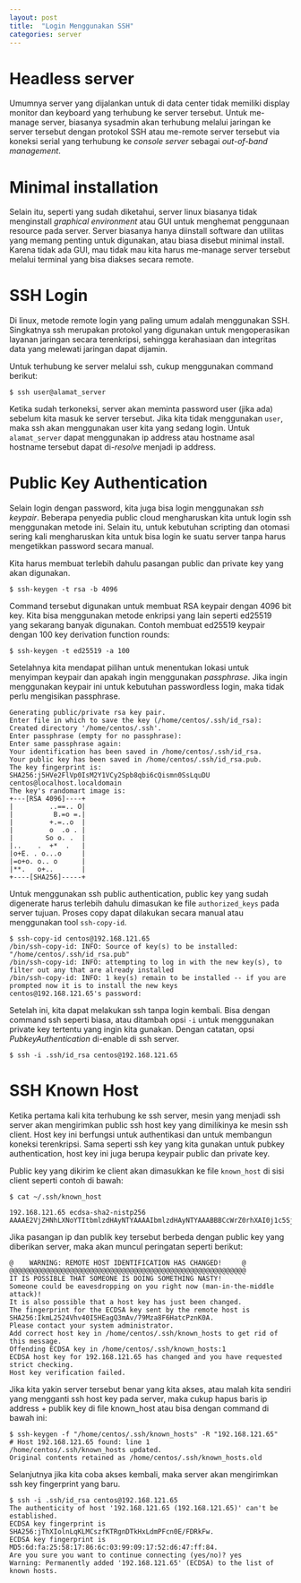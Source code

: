 ```yaml
---
layout: post
title:  "Login Menggunakan SSH"
categories: server
---
```


# Headless server
Umumnya server yang dijalankan untuk di data center tidak memiliki display monitor dan keyboard yang terhubung ke server tersebut. Untuk me-manage server, biasanya sysadmin akan terhubung melalui jaringan ke server tersebut dengan protokol SSH atau me-remote server tersebut via koneksi serial yang terhubung ke *console server* sebagai *out-of-band management*.

# Minimal installation
Selain itu, seperti yang sudah diketahui, server linux biasanya tidak menginstall *graphical environment* atau GUI untuk menghemat penggunaan resource pada server. Server biasanya hanya diinstall software dan utilitas yang memang penting untuk digunakan, atau biasa disebut minimal install. Karena tidak ada GUI, mau tidak mau kita harus me-manage server tersebut melalui terminal yang bisa diakses secara remote.

# SSH Login
Di linux, metode remote login yang paling umum adalah menggunakan SSH. Singkatnya ssh merupakan protokol yang digunakan untuk mengoperasikan layanan jaringan secara terenkripsi, sehingga kerahasiaan dan integritas data yang melewati jaringan dapat dijamin.

Untuk terhubung ke server melalui ssh, cukup menggunakan command berikut:

`$ ssh user@alamat_server`

Ketika sudah terkoneksi, server akan meminta password user (jika ada) sebelum kita masuk ke server tersebut. Jika kita tidak menggunakan `user`, maka ssh akan menggunakan user kita yang sedang login. Untuk `alamat_server` dapat menggunakan ip address atau hostname asal hostname tersebut dapat di-*resolve* menjadi ip address.

# Public Key Authentication
Selain login dengan password, kita juga bisa login menggunakan *ssh keypair*. Beberapa penyedia public cloud mengharuskan kita untuk login ssh menggunakan metode ini. Selain itu, untuk kebutuhan scripting dan otomasi sering kali mengharuskan kita untuk bisa login ke suatu server tanpa harus mengetikkan password secara manual.

Kita harus membuat terlebih dahulu pasangan public dan private key yang akan digunakan.

`$ ssh-keygen -t rsa -b 4096`

Command tersebut digunakan untuk membuat RSA keypair dengan 4096 bit key. Kita bisa menggunakan metode enkripsi yang lain seperti ed25519 yang sekarang banyak digunakan. Contoh membuat ed25519 keypair dengan 100 key derivation function rounds:

`$ ssh-keygen -t ed25519 -a 100`

Setelahnya kita mendapat pilihan untuk menentukan lokasi untuk menyimpan keypair dan apakah ingin menggunakan *passphrase*. Jika ingin menggunakan keypair ini untuk kebutuhan passwordless login, maka tidak perlu mengisikan passphrase.

```
Generating public/private rsa key pair.
Enter file in which to save the key (/home/centos/.ssh/id_rsa): 
Created directory '/home/centos/.ssh'.
Enter passphrase (empty for no passphrase): 
Enter same passphrase again: 
Your identification has been saved in /home/centos/.ssh/id_rsa.
Your public key has been saved in /home/centos/.ssh/id_rsa.pub.
The key fingerprint is:
SHA256:j5HVe2FlVp0IsM2Y1VCy2Spb8qbi6cQismn0SsLquDU centos@localhost.localdomain
The key's randomart image is:
+---[RSA 4096]----+
|         ..==.. O|
|          B.=o =.|
|         +.=..o  |
|         o  .o . |
|        So o. .  |
|..    .  +*  .   |
|o+E. . o...o     |
|=o+o. o.. o      |
|**.   o+..       |
+----[SHA256]-----+
```

Untuk menggunakan ssh public authentication, public key yang sudah digenerate harus terlebih dahulu dimasukan ke file `authorized_keys` pada server tujuan. Proses copy dapat dilakukan secara manual atau menggunakan tool `ssh-copy-id`.

```
$ ssh-copy-id centos@192.168.121.65
/bin/ssh-copy-id: INFO: Source of key(s) to be installed: "/home/centos/.ssh/id_rsa.pub"
/bin/ssh-copy-id: INFO: attempting to log in with the new key(s), to filter out any that are already installed
/bin/ssh-copy-id: INFO: 1 key(s) remain to be installed -- if you are prompted now it is to install the new keys
centos@192.168.121.65's password: 
```
Setelah ini, kita dapat melakukan ssh tanpa login kembali. Bisa dengan command ssh seperti biasa, atau ditambah opsi `-i` untuk menggunakan private key tertentu yang ingin kita gunakan. Dengan catatan, opsi *PubkeyAuthentication* di-enable di ssh server.

`$ ssh -i .ssh/id_rsa centos@192.168.121.65`

# SSH Known Host
Ketika pertama kali kita terhubung ke ssh server, mesin yang menjadi ssh server akan mengirimkan public ssh host key yang dimilikinya ke mesin ssh client. Host key ini berfungsi untuk authentikasi dan untuk membangun koneksi terenkripsi. Sama seperti ssh key yang kita gunakan untuk pubkey authentication, host key ini juga berupa keypair public dan private key. 

Public key yang dikirim ke client akan dimasukkan ke file `known_host` di sisi client seperti contoh di bawah:

`$ cat ~/.ssh/known_host`
```
192.168.121.65 ecdsa-sha2-nistp256 AAAAE2VjZHNhLXNoYTItbmlzdHAyNTYAAAAIbmlzdHAyNTYAAABBBCcWrZ0rhXAI0j1c5SjSlJA8KQFNzSP1nipqGuW4pvGbU2VC+tV1hakXR5zLeQ7h8/pBqinNxqrdYbQBgQwojxc=
```

Jika pasangan ip dan publik key tersebut berbeda dengan public key yang diberikan server, maka akan muncul peringatan seperti berikut:

```@@@@@@@@@@@@@@@@@@@@@@@@@@@@@@@@@@@@@@@@@@@@@@@@@@@@@@@@@@@
@    WARNING: REMOTE HOST IDENTIFICATION HAS CHANGED!     @
@@@@@@@@@@@@@@@@@@@@@@@@@@@@@@@@@@@@@@@@@@@@@@@@@@@@@@@@@@@
IT IS POSSIBLE THAT SOMEONE IS DOING SOMETHING NASTY!
Someone could be eavesdropping on you right now (man-in-the-middle attack)!
It is also possible that a host key has just been changed.
The fingerprint for the ECDSA key sent by the remote host is
SHA256:IkmL2524Vhv40I5HEagQ3mAv/79Mza8F6HatcPznK0A.
Please contact your system administrator.
Add correct host key in /home/centos/.ssh/known_hosts to get rid of this message.
Offending ECDSA key in /home/centos/.ssh/known_hosts:1
ECDSA host key for 192.168.121.65 has changed and you have requested strict checking.
Host key verification failed.
```

Jika kita yakin server tersebut benar yang kita akses, atau malah kita sendiri yang mengganti ssh host key pada server, maka cukup hapus baris ip address + publik key di file known_host atau bisa dengan command di bawah ini:

```
$ ssh-keygen -f "/home/centos/.ssh/known_hosts" -R "192.168.121.65"
# Host 192.168.121.65 found: line 1
/home/centos/.ssh/known_hosts updated.
Original contents retained as /home/centos/.ssh/known_hosts.old
```

Selanjutnya jika kita coba akses kembali, maka server akan mengirimkan ssh key fingerprint yang baru.

```
$ ssh -i .ssh/id_rsa centos@192.168.121.65
The authenticity of host '192.168.121.65 (192.168.121.65)' can't be established.
ECDSA key fingerprint is SHA256:jThXIolnLqKLMCszfKTRgnDTkHxLdmPFcn0E/FDRkFw.
ECDSA key fingerprint is MD5:6d:fa:25:58:17:86:6c:03:99:09:17:52:d6:47:ff:84.
Are you sure you want to continue connecting (yes/no)? yes
Warning: Permanently added '192.168.121.65' (ECDSA) to the list of known hosts.
```